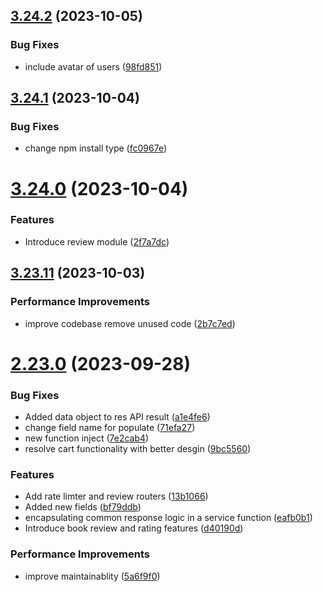 ## [3.24.2](https://github.com/hossainchisty/LeafLine-Server/compare/v3.24.1...v3.24.2) (2023-10-05)


### Bug Fixes

* include avatar of users ([98fd851](https://github.com/hossainchisty/LeafLine-Server/commit/98fd851b245fd563b869009568e685e45ee8edab))



## [3.24.1](https://github.com/hossainchisty/LeafLine-Server/compare/v3.24.0...v3.24.1) (2023-10-04)


### Bug Fixes

* change npm install type ([fc0967e](https://github.com/hossainchisty/LeafLine-Server/commit/fc0967ee9d75675a73c8d110c9033db155e22caa))



# [3.24.0](https://github.com/hossainchisty/LeafLine-Server/compare/v3.23.11...v3.24.0) (2023-10-04)


### Features

* Introduce review module ([2f7a7dc](https://github.com/hossainchisty/LeafLine-Server/commit/2f7a7dcca2f33f87d4b30260ed85246a624995e0))



## [3.23.11](https://github.com/hossainchisty/LeafLine-Server/compare/v2.23.0...v3.23.11) (2023-10-03)


### Performance Improvements

* improve codebase remove unused code ([2b7c7ed](https://github.com/hossainchisty/LeafLine-Server/commit/2b7c7edd12e3d17ec4aa066e115b6a590600a89b))



# [2.23.0](https://github.com/hossainchisty/LeafLine-Server/compare/v2.22.0...v2.23.0) (2023-09-28)


### Bug Fixes

* Added data object to res API result ([a1e4fe6](https://github.com/hossainchisty/LeafLine-Server/commit/a1e4fe6df92016cfc28d8cb53125eb28a140ffa7))
* change field name for populate ([71efa27](https://github.com/hossainchisty/LeafLine-Server/commit/71efa2731a9b114ae3ce48af0e135a085b3f3692))
* new function inject ([7e2cab4](https://github.com/hossainchisty/LeafLine-Server/commit/7e2cab41de4dc51177bd53ed5db50225508f4f94))
* resolve cart functionality with better desgin ([9bc5560](https://github.com/hossainchisty/LeafLine-Server/commit/9bc556058c892d83fcba0598e542b76d415c79b8))


### Features

* Add rate limter and review routers ([13b1066](https://github.com/hossainchisty/LeafLine-Server/commit/13b10664cbf4e820578c61c01c2dd458553fa97b))
* Added new fields ([bf79ddb](https://github.com/hossainchisty/LeafLine-Server/commit/bf79ddbec3409607c9cf9c52f972c41fe57e06bd))
* encapsulating common response logic in a service function ([eafb0b1](https://github.com/hossainchisty/LeafLine-Server/commit/eafb0b1ae4a751ed8c3a4700ba415ea920cd3077))
* Introduce book review and rating features ([d40190d](https://github.com/hossainchisty/LeafLine-Server/commit/d40190dc5b92ae8bc29cf7dc73eaa4ab451f4aaa))


### Performance Improvements

* improve maintainablity ([5a6f9f0](https://github.com/hossainchisty/LeafLine-Server/commit/5a6f9f0ec7769d1ff258ada99448982fbef3b132))



